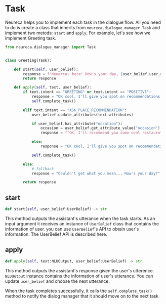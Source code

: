 # Task

Neureca helps you to implement each task in the dialogue flow. All you need to do is create a class that inherits from `neureca.dialogue_manager.Task` and implement two metods: `start` and `apply`. For example, let's see how we implement Greeting task.

```python
from neureca.dialogue_manager import Task


class Greeting(Task):

    def start(self, user_belief):
        response = f"Neuerca💡 here! How's your day, {user_belief.user_name}?"
        return response

    def apply(self, text, user_belief):
        if text.intent == "GREETING" or text.intent == "POSITIVE":
            response = "OK cool, I'll give you spot on recommendations!"
            self.complete_task()

        elif text.intent == "ASK_PLACE_RECOMMENDATION":
            user_belief.update_attributes(text.attributes)

            if user_belief.has_attribute("occation"):
                occasion = user_belief.get_attribute_value("occasion")
                response = f"OK, I'll recommend you some cool restaurnts for {occasion}."

            else:
                response = "OK cool, I'll give you spot on recommendations!"

            self.complete_task()

        else:
            # fallback
            response = "Couldn't get what you mean... How's your day?"

        return response
```
## start
```python 
def start(self, user_belief:UserBelief) -> str
```
This method outputs the assistant's utterance when the task starts. As an input argument it receives an instance of `UserBelief` class that contains the information of user. you can use `UserBelief`'s API to obtain user's information. The UserBelief API is described here.

## apply
```python 
def apply(self, text:NLUOutput, user_belief:UserBelief) -> str
```
This method outputs the assistant's response given the user's utterence. `NLUOutput` instance contains the information of user's utterance. You can update `user_belief` and choose the next utterance. 

When the task completes successfully, it calls the `self.complete_task()` method to notify the dialog manager that it should move on to the next task.

